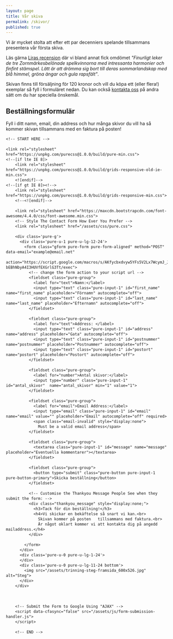 ```yaml
---
layout: page
title: Vår skiva
permalink: /skivor/
published: true
---
```


Vi är mycket stolta att efter ett par decenniers spelande tillsammans presentera vår första skiva.

Läs gärna [Liras recension](http://www.lira.se/skivrecension/steg/) där vi bland annat fick omdömet _"Finurligt leker de tre Zorn­märkesbelönade spelkvinnorna med intressanta harmonier och finfint stämspel. Lätt är att drömma sig bort till deras sommarlandskap med blå himmel, gröna ängar och gula rapsfält"_.

Skivan finns till försäljning för 120 kronor och vill du köpa ett (eller flera!) exemplar så fyll i formuläret nedan. Du kan också [kontakta oss](/kontakt) på andra sätt om du har speciella önskemål.

<html lang="en">
  <head>
    <meta charset="utf-8">
    <meta name="viewport" content="width=device-width, initial-scale=1.0">
    <meta name="description" content="contact form example">
	<!-- <title>Contact Form Example</title> -->
  </head>

  <body>
	<h2 class="content-head is-center">Beställningsformulär</h2>
	<aside>
      <p>
        Fyll i ditt namn, email, din address och hur många skivor du vill ha
		så kommer skivan tillsammans med en faktura på posten!
      </p>
	</aside>

	<!-- START HERE -->

	<link rel="stylesheet" href="https://unpkg.com/purecss@1.0.0/build/pure-min.css">
	<!--[if lte IE 8]>
		<link rel="stylesheet" href="https://unpkg.com/purecss@1.0.0/build/grids-responsive-old-ie-min.css">
		<![endif]-->
	<!--[if gt IE 8]><!-->
		<link rel="stylesheet" href="https://unpkg.com/purecss@1.0.0/build/grids-responsive-min.css">
		<!--<![endif]-->

		<link rel="stylesheet" href="https://maxcdn.bootstrapcdn.com/font-awesome/4.4.0/css/font-awesome.min.css">
		<!-- Style The Contact Form How Ever You Prefer -->
		<link rel="stylesheet" href="/assets/css/pure.css">

		<div class='pure-g'>
		  <div class='pure-u-1 pure-u-lg-12-24'>
			<form class="gform pure-form pure-form-aligned" method="POST" data-email="example@email.net"
				  action="https://script.google.com/macros/s/AKfycbxdvyw5YFs5V2Lx7WcymJ_JMvC-bEBhNbyA4I3HUVfEXGrlG3Tt/exec">
			  <!-- change the form action to your script url -->
			  <fieldset class="pure-group">
				<label for="text">Namn:</label>
				<input type="text" class="pure-input-1" id="first_name" name="first_name" placeholder="Förnamn" autocomplete="off">
				<input type="text" class="pure-input-1" id="last_name" name="last_name" placeholder="Efternamn" autocomplete="off">
			  </fieldset>

			  <fieldset class="pure-group">
				<label for="text">Address: </label>
				<input type="text" class="pure-input-1" id="address" name="address" placeholder="Gata" autocomplete="off">
				<input type="text" class="pure-input-1" id="postnummer" name="postnummer" placeholder="Postnummer" autocomplete="off">
				<input type="text" class="pure-input-1" id="postort" name="postort" placeholder="Postort" autocomplete="off">
			  </fieldset>

			  <fieldset class="pure-group">
				<label for="number">Antal skivor:</label>
				<input type="number" class="pure-input-1" id="antal_skivor"  name="antal_skivor" min="1" value="1">
			  </fieldset>

			  <fieldset class="pure-group">
				<label for="email">Email Address:</label>
				<input type="email" class="pure-input-1" id="email" name="email" value="" placeholder="Email" autocomplete="off" required>
				<span class="email-invalid" style="display:none">
				  Must be a valid email address</span>
			  </fieldset>

			  <fieldset class="pure-group">
				<textarea class="pure-input-1" id="message" name="message" placeholder="Eventuella kommentarer"></textarea>
			  </fieldset>

			  <fieldset class="pure-group">
				<button type="submit" class="pure-button pure-input-1 pure-button-primary">Skicka beställning</button>
			  </fieldset>

			  <!-- Customise the Thankyou Message People See when they submit the form: -->
			  <div class="thankyou_message" style="display:none;">
				<h3>Tack för din beställning!</h3>
				<h4>Vi skickar en bekäftelse så snart vi kan.<br>
				  Skivan kommer på posten	tillsammans med faktura.<br>
				  Är något oklart kommer vi att kontakta dig på angedd mailaddress.</h4>
			  </div>

			</form>
		  </div>
		  <div class='pure-u-0 pure-u-lg-1-24'>
		  </div>
		  <div class='pure-u-0 pure-u-lg-11-24 bottom'>
			<img src="/assets/trinning-steg-framsida_600x526.jpg" alt="Steg">
		  </div>
		</div>



		<!-- Submit the Form to Google Using "AJAX" -->
		<script data-cfasync="false" src="/assets/js/form-submission-handler.js">
		</script>

		<!-- END -->

  </body>
</html>

